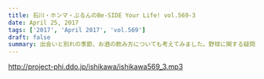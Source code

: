 ```yaml
---
title: 石川・ホンマ・ぶるんのBe-SIDE Your Life! vol.569-3
date: April 25, 2017
tags: ['2017', 'April 2017', 'vol.569']
draft: false
summary: 出会いと別れの季節、お酒の飲み方についても考えてみました。野球に関する疑問、お待ちしております！SAITO
---
```


http://project-phi.ddo.jp/ishikawa/ishikawa569_3.mp3